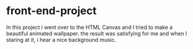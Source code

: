 # front-end-project
In this project i went over to the HTML Canvas 
and I tried to make a beautiful animated wallpaper.
the result was satisfying for me and when I staring at it,
i hear a nice background music.
